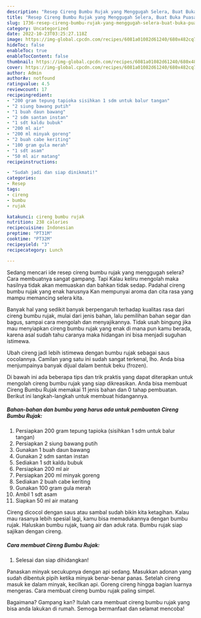 ```yaml
---
description: "Resep Cireng Bumbu Rujak yang Menggugah Selera, Buat Buka Puasa Sempurna"
title: "Resep Cireng Bumbu Rujak yang Menggugah Selera, Buat Buka Puasa Sempurna"
slug: 1736-resep-cireng-bumbu-rujak-yang-menggugah-selera-buat-buka-puasa-sempurna
category: Uncategorized
date: 2022-10-23T03:25:27.118Z
image: https://img-global.cpcdn.com/recipes/6081a01082d61240/680x482cq70/cireng-bumbu-rujak-foto-resep-utama.jpg
hideToc: false
enableToc: true
enableTocContent: false
thumbnail: https://img-global.cpcdn.com/recipes/6081a01082d61240/680x482cq70/cireng-bumbu-rujak-foto-resep-utama.jpg
cover: https://img-global.cpcdn.com/recipes/6081a01082d61240/680x482cq70/cireng-bumbu-rujak-foto-resep-utama.jpg
author: Admin
authorAv: notfound
ratingvalue: 4.5
reviewcount: 17
recipeingredient:
- "200 gram tepung tapioka sisihkan 1 sdm untuk balur tangan"
- "2 siung bawang putih"
- "1 buah daun bawang"
- "2 sdm santan instan"
- "1 sdt kaldu bubuk"
- "200 ml air"
- "200 ml minyak goreng"
- "2 buah cabe keriting"
- "100 gram gula merah"
- "1 sdt asam"
- "50 ml air matang"
recipeinstructions:

- "Sudah jadi dan siap dinikmati!"
categories:
- Resep
tags:
- cireng
- bumbu
- rujak

katakunci: cireng bumbu rujak 
nutrition: 238 calories
recipecuisine: Indonesian
preptime: "PT31M"
cooktime: "PT32M"
recipeyield: "3"
recipecategory: Lunch

---
```



Sedang mencari ide resep cireng bumbu rujak yang menggugah selera? Cara membuatnya sangat gampang. Tapi Kalau keliru mengolah maka hasilnya tidak akan memuaskan dan bahkan tidak sedap. Padahal cireng bumbu rujak yang enak harusnya Kan mempunyai aroma dan cita rasa yang mampu memancing selera kita.


Banyak hal yang sedikit banyak berpengaruh terhadap kualitas rasa dari cireng bumbu rujak, mulai dari jenis bahan, lalu pemilihan bahan segar dan bagus, sampai cara mengolah dan menyajikannya. Tidak usah bingung jika mau menyiapkan cireng bumbu rujak yang enak di mana pun kamu berada, karena asal sudah tahu caranya maka hidangan ini bisa menjadi suguhan istimewa.

Ubah cireng jadi lebih istimewa dengan bumbu rujak sebagai saus cocolannya. Camilan yang satu ini sudah sangat terkenal, lho. Anda bisa menjumpainya banyak dijual dalam bentuk beku (frozen).


Di bawah ini ada beberapa tips dan trik praktis yang dapat diterapkan untuk mengolah cireng bumbu rujak yang siap dikreasikan. Anda bisa membuat Cireng Bumbu Rujak memakai 11 jenis bahan dan 0 tahap pembuatan. Berikut ini langkah-langkah untuk membuat hidangannya.

<!--inarticleads1-->

##### Bahan-bahan dan bumbu yang harus ada untuk pembuatan Cireng Bumbu Rujak:

1. Persiapkan 200 gram tepung tapioka (sisihkan 1 sdm untuk balur tangan)
1. Persiapkan 2 siung bawang putih
1. Gunakan 1 buah daun bawang
1. Gunakan 2 sdm santan instan
1. Sediakan 1 sdt kaldu bubuk
1. Persiapkan 200 ml air
1. Persiapkan 200 ml minyak goreng
1. Sediakan 2 buah cabe keriting
1. Gunakan 100 gram gula merah
1. Ambil 1 sdt asam
1. Siapkan 50 ml air matang


Cireng dicocol dengan saus atau sambal sudah bikin kita ketagihan. Kalau mau rasanya lebih spesial lagi, kamu bisa memadukannya dengan bumbu rujak. Haluskan bumbu rujak, tuang air dan aduk rata. Bumbu rujak siap sajikan dengan cireng. 

<!--inarticleads2-->

##### Cara membuat Cireng Bumbu Rujak:


1. Selesai dan siap dihidangkan!

Panaskan minyak secukupnya dengan api sedang. Masukkan adonan yang sudah dibentuk pipih ketika minyak benar-benar panas. Setelah cireng masuk ke dalam minyak, kecilkan api. Goreng cireng hingga bagian luarnya mengeras. Cara membuat cireng bumbu rujak paling simpel. 

Bagaimana? Gampang kan? Itulah cara membuat cireng bumbu rujak yang bisa anda lakukan di rumah. Semoga bermanfaat dan selamat mencoba!
